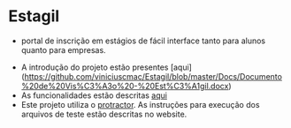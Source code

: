 # Estagil
  - portal de inscrição em estágios de fácil interface tanto para alunos quanto para empresas.

  * A introdução do projeto estão presentes [aqui]    (https://github.com/viniciuscmac/Estagil/blob/master/Docs/Documento%20de%20Vis%C3%A3o%20-%20Est%C3%A1gil.docx)
  * As funcionalidades estão descritas [aqui](https://github.com/viniciuscmac/Estagil/blob/master/Docs/Est%C3%B3rias%20de%20Usu%C3%A1rio%20%E2%80%93%20Est%C3%A1gil.docx)
  * Este projeto utiliza o [protractor](http://www.protractortest.org/#/). As instruções para execução dos arquivos de teste estão descritas no website.
